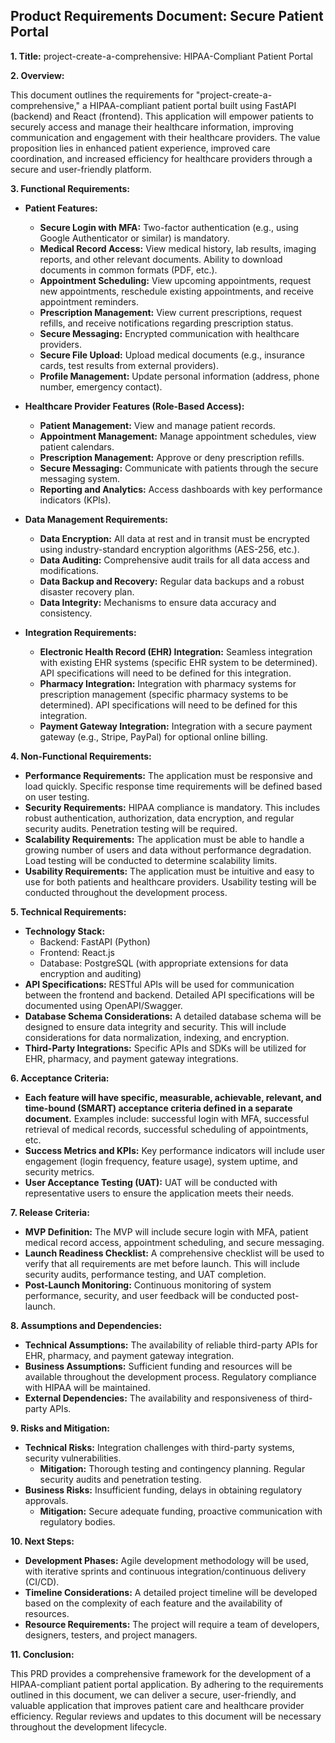 ## Product Requirements Document: Secure Patient Portal

**1. Title:**  project-create-a-comprehensive: HIPAA-Compliant Patient Portal

**2. Overview:**

This document outlines the requirements for "project-create-a-comprehensive," a HIPAA-compliant patient portal built using FastAPI (backend) and React (frontend). This application will empower patients to securely access and manage their healthcare information, improving communication and engagement with their healthcare providers.  The value proposition lies in enhanced patient experience, improved care coordination, and increased efficiency for healthcare providers through a secure and user-friendly platform.


**3. Functional Requirements:**

* **Patient Features:**
    * **Secure Login with MFA:**  Two-factor authentication (e.g., using Google Authenticator or similar) is mandatory.
    * **Medical Record Access:** View medical history, lab results, imaging reports, and other relevant documents.  Ability to download documents in common formats (PDF, etc.).
    * **Appointment Scheduling:** View upcoming appointments, request new appointments, reschedule existing appointments, and receive appointment reminders.
    * **Prescription Management:** View current prescriptions, request refills, and receive notifications regarding prescription status.
    * **Secure Messaging:**  Encrypted communication with healthcare providers.
    * **Secure File Upload:** Upload medical documents (e.g., insurance cards, test results from external providers).
    * **Profile Management:** Update personal information (address, phone number, emergency contact).

* **Healthcare Provider Features (Role-Based Access):**
    * **Patient Management:** View and manage patient records.
    * **Appointment Management:** Manage appointment schedules, view patient calendars.
    * **Prescription Management:** Approve or deny prescription refills.
    * **Secure Messaging:** Communicate with patients through the secure messaging system.
    * **Reporting and Analytics:** Access dashboards with key performance indicators (KPIs).

* **Data Management Requirements:**
    * **Data Encryption:**  All data at rest and in transit must be encrypted using industry-standard encryption algorithms (AES-256, etc.).
    * **Data Auditing:**  Comprehensive audit trails for all data access and modifications.
    * **Data Backup and Recovery:**  Regular data backups and a robust disaster recovery plan.
    * **Data Integrity:**  Mechanisms to ensure data accuracy and consistency.

* **Integration Requirements:**
    * **Electronic Health Record (EHR) Integration:**  Seamless integration with existing EHR systems (specific EHR system to be determined).  API specifications will need to be defined for this integration.
    * **Pharmacy Integration:**  Integration with pharmacy systems for prescription management (specific pharmacy systems to be determined). API specifications will need to be defined for this integration.
    * **Payment Gateway Integration:**  Integration with a secure payment gateway (e.g., Stripe, PayPal) for optional online billing.


**4. Non-Functional Requirements:**

* **Performance Requirements:**  The application must be responsive and load quickly.  Specific response time requirements will be defined based on user testing.
* **Security Requirements:**  HIPAA compliance is mandatory. This includes robust authentication, authorization, data encryption, and regular security audits.  Penetration testing will be required.
* **Scalability Requirements:** The application must be able to handle a growing number of users and data without performance degradation.  Load testing will be conducted to determine scalability limits.
* **Usability Requirements:** The application must be intuitive and easy to use for both patients and healthcare providers.  Usability testing will be conducted throughout the development process.


**5. Technical Requirements:**

* **Technology Stack:**
    * Backend: FastAPI (Python)
    * Frontend: React.js
    * Database: PostgreSQL (with appropriate extensions for data encryption and auditing)
* **API Specifications:**  RESTful APIs will be used for communication between the frontend and backend.  Detailed API specifications will be documented using OpenAPI/Swagger.
* **Database Schema Considerations:**  A detailed database schema will be designed to ensure data integrity and security.  This will include considerations for data normalization, indexing, and encryption.
* **Third-Party Integrations:**  Specific APIs and SDKs will be utilized for EHR, pharmacy, and payment gateway integrations.


**6. Acceptance Criteria:**

* **Each feature will have specific, measurable, achievable, relevant, and time-bound (SMART) acceptance criteria defined in a separate document.**  Examples include: successful login with MFA, successful retrieval of medical records, successful scheduling of appointments, etc.
* **Success Metrics and KPIs:**  Key performance indicators will include user engagement (login frequency, feature usage), system uptime, and security metrics.
* **User Acceptance Testing (UAT):**  UAT will be conducted with representative users to ensure the application meets their needs.


**7. Release Criteria:**

* **MVP Definition:** The MVP will include secure login with MFA, patient medical record access, appointment scheduling, and secure messaging.
* **Launch Readiness Checklist:**  A comprehensive checklist will be used to verify that all requirements are met before launch.  This will include security audits, performance testing, and UAT completion.
* **Post-Launch Monitoring:**  Continuous monitoring of system performance, security, and user feedback will be conducted post-launch.


**8. Assumptions and Dependencies:**

* **Technical Assumptions:**  The availability of reliable third-party APIs for EHR, pharmacy, and payment gateway integration.
* **Business Assumptions:**  Sufficient funding and resources will be available throughout the development process.  Regulatory compliance with HIPAA will be maintained.
* **External Dependencies:**  The availability and responsiveness of third-party APIs.


**9. Risks and Mitigation:**

* **Technical Risks:**  Integration challenges with third-party systems, security vulnerabilities.
    * **Mitigation:**  Thorough testing and contingency planning.  Regular security audits and penetration testing.
* **Business Risks:**  Insufficient funding, delays in obtaining regulatory approvals.
    * **Mitigation:**  Secure adequate funding, proactive communication with regulatory bodies.


**10. Next Steps:**

* **Development Phases:**  Agile development methodology will be used, with iterative sprints and continuous integration/continuous delivery (CI/CD).
* **Timeline Considerations:**  A detailed project timeline will be developed based on the complexity of each feature and the availability of resources.
* **Resource Requirements:**  The project will require a team of developers, designers, testers, and project managers.


**11. Conclusion:**

This PRD provides a comprehensive framework for the development of a HIPAA-compliant patient portal application.  By adhering to the requirements outlined in this document, we can deliver a secure, user-friendly, and valuable application that improves patient care and healthcare provider efficiency.  Regular reviews and updates to this document will be necessary throughout the development lifecycle.
